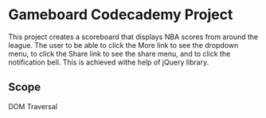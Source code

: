 # Gameboard Codecademy Project

This project creates a scoreboard that displays NBA scores from around the league.
The user to be able to click the More link to see the dropdown menu, to click the Share link to see the share menu, and to click the notification bell. This is achieved withe help of jQuery library.

## Scope

DOM Traversal
